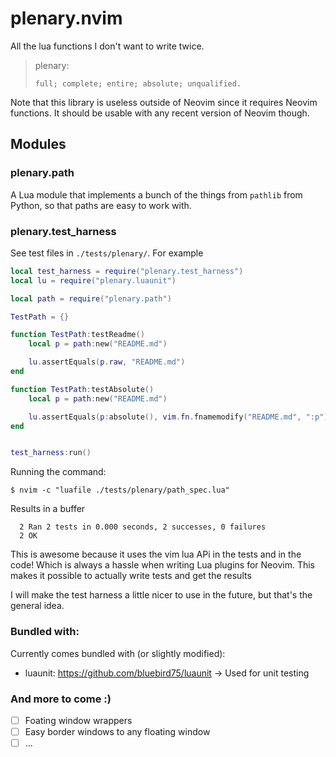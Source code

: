 # plenary.nvim

All the lua functions I don't want to write twice.

> plenary:
>
>     full; complete; entire; absolute; unqualified.

Note that this library is useless outside of Neovim since it requires Neovim functions. It should be usable with any recent version of Neovim though.


## Modules

### plenary.path

A Lua module that implements a bunch of the things from `pathlib` from Python, so that paths are easy to work with.

### plenary.test_harness

See test files in `./tests/plenary/`. For example

```lua
local test_harness = require("plenary.test_harness")
local lu = require("plenary.luaunit")

local path = require("plenary.path")

TestPath = {}

function TestPath:testReadme()
    local p = path:new("README.md")

    lu.assertEquals(p.raw, "README.md")
end

function TestPath:testAbsolute()
    local p = path:new("README.md")

    lu.assertEquals(p:absolute(), vim.fn.fnamemodify("README.md", ":p"))
end


test_harness:run()
```

Running the command:

```
$ nvim -c "luafile ./tests/plenary/path_spec.lua"
```

Results in a buffer
```
  2 Ran 2 tests in 0.000 seconds, 2 successes, 0 failures
  2 OK
```

This is awesome because it uses the vim lua APi in the tests and in the code! Which is always a hassle when
writing Lua plugins for Neovim. This makes it possible to actually write tests and get the results

I will make the test harness a little nicer to use in the future, but that's the general idea.

### Bundled with:

Currently comes bundled with (or slightly modified):
- luaunit: https://github.com/bluebird75/luaunit -> Used for unit testing

### And more to come :)

- [ ] Foating window wrappers
- [ ] Easy border windows to any floating window
- [ ] ...
